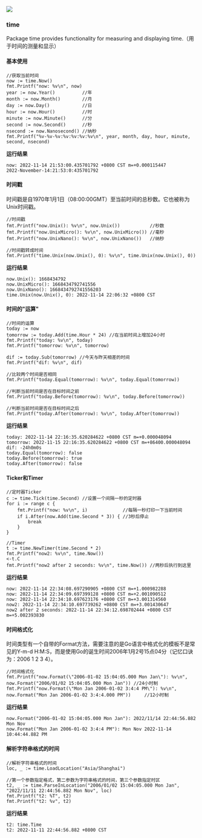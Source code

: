 
<BlogInfo id="1213" title="golang学习笔记系列之标准库time的学习" author="白日梦想猿" pv=0 read_times=0 pre_cost_time=150 category="golang" tag_list="[]" create_time="2022.11.14 23:05:38.202807" update_time="2022.11.14 23:05:38" />

![](https://gimg2.baidu.com/image_search/src=http%3A%2F%2Fp8.itc.cn%2Fq_70%2Fimages03%2F20210221%2Fd778753d6a0d4ab9b685aaf362810c0d.gif&refer=http%3A%2F%2Fp8.itc.cn&app=2002&size=f9999,10000&q=a80&n=0&g=0n&fmt=auto?sec=1665661975&t=37860c72d333426b69c936abcb7d5473)

### time

Package time provides functionality for measuring and displaying
time.（用于时间的测量和显示）

#### 基本使用

```golang
//获取当前时间
now := time.Now()
fmt.Printf("now: %v\n", now)
year := now.Year()          //年
month := now.Month()        //月
day := now.Day()            //日
hour := now.Hour()          //时
minute := now.Minute()      //分
second := now.Second()      //秒
nsecond := now.Nanosecond() //纳秒
fmt.Printf("%v-%v-%v:%v:%v:%v:%v\n", year, month, day, hour, minute, second, nsecond)
```


**运行结果**


```shell script
now: 2022-11-14 21:53:00.435701792 +0800 CST m=+0.000115447
2022-November-14:21:53:0:435701792
```

#### 时间戳

时间戳是自1970年1月1日（08:00:00GMT）至当前时间的总秒数。它也被称为Unix时间戳。

```golang
//时间戳
fmt.Printf("now.Unix(): %v\n", now.Unix())           //秒数
fmt.Printf("now.UnixMicro(): %v\n", now.UnixMicro()) //毫秒
fmt.Printf("now.UnixNano(): %v\n", now.UnixNano())   //纳秒

//时间戳转成时间
fmt.Printf("time.Unix(now.Unix(), 0): %v\n", time.Unix(now.Unix(), 0))
```

**运行结果**

```shell script
now.Unix(): 1668434792
now.UnixMicro(): 1668434792741556
now.UnixNano(): 1668434792741556203
time.Unix(now.Unix(), 0): 2022-11-14 22:06:32 +0800 CST
```

#### 时间的"运算"

```golang
//时间的运算
today := now
tomorrow := today.Add(time.Hour * 24) //在当前时间上增加24小时
fmt.Printf("today: %v\n", today)
fmt.Printf("tomorrow: %v\n", tomorrow)

dif := today.Sub(tomorrow) //今天与昨天相差的时间
fmt.Printf("dif: %v\n", dif)

//比较两个时间是否相同
fmt.Printf("today.Equal(tomorrow): %v\n", today.Equal(tomorrow))

//判断当前时间是否在目标时间之前
fmt.Printf("today.Before(tomorrow): %v\n", today.Before(tomorrow))

//判断当前时间是否在目标时间之后
fmt.Printf("today.After(tomorrow): %v\n", today.After(tomorrow))
```

**运行结果**


```shell script
today: 2022-11-14 22:16:35.620284622 +0800 CST m=+0.000048094
tomorrow: 2022-11-15 22:16:35.620284622 +0800 CST m=+86400.000048094
dif: -24h0m0s
today.Equal(tomorrow): false
today.Before(tomorrow): true
today.After(tomorrow): false
```


#### Ticker和Timer

```golang
//定时器Ticker
c := time.Tick(time.Second) //设置一个间隔一秒的定时器
for i := range c {
    fmt.Printf("now: %v\n", i)             //每隔一秒打印一下当前时间
    if i.After(now.Add(time.Second * 3)) { //3秒后停止
        break
    }
}

//Timer
t := time.NewTimer(time.Second * 2)
fmt.Printf("now2: %v\n", time.Now())
<-t.C
fmt.Printf("now2 after 2 seconds: %v\n", time.Now()) //两秒后执行到这里
```


**运行结果**


```shell script
now: 2022-11-14 22:34:08.697290905 +0800 CST m=+1.000982288
now: 2022-11-14 22:34:09.697399128 +0800 CST m=+2.001090512
now: 2022-11-14 22:34:10.697623176 +0800 CST m=+3.001314560
now2: 2022-11-14 22:34:10.697739262 +0800 CST m=+3.001430647
now2 after 2 seconds: 2022-11-14 22:34:12.698702444 +0800 CST m=+5.002393830
```


#### 时间格式化

时间类型有一个自带的Format方法，需要注意的是Go语言中格式化的模板不是常见的Y-m-d
H:M:S，而是使用Go的诞生时间2006年1月2号15点04分（记忆口诀为：2006 1 2 3 4）。

```golang
//时间格式化
fmt.Printf("now.Format(\"2006-01-02 15:04:05.000 Mon Jan\"): %v\n", now.Format("2006/01/02 15:04:05.000 Mon Jan")) //24小时制
fmt.Printf("now.Format(\"Mon Jan 2006-01-02 3:4:4 PM\"): %v\n", now.Format("Mon Jan 2006-01-02 3:4:4.000 PM"))     //12小时制
```


**运行结果**

```shell script
now.Format("2006-01-02 15:04:05.000 Mon Jan"): 2022/11/14 22:44:56.882 Mon Nov
now.Format("Mon Jan 2006-01-02 3:4:4 PM"): Mon Nov 2022-11-14 10:44:44.882 PM
```

#### 解析字符串格式的时间


```golang
//解析字符串格式的时间
loc, _ := time.LoadLocation("Asia/Shanghai")

//第一个参数指定格式，第二参数为字符串格式的时间，第三个参数指定时区
t2, _ := time.ParseInLocation("2006/01/02 15:04:05.000 Mon Jan", "2022/11/11 22:44:56.882 Mon Nov", loc)
fmt.Printf("t2: %T", t2)
fmt.Printf("t2: %v", t2)
```

**运行结果**


```shell script
t2: time.Time
t2: 2022-11-11 22:44:56.882 +0800 CST
```





